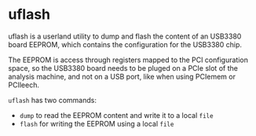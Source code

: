 # uflash

uflash is a userland utility to dump and flash the content of an USB3380 board
EEPROM, which contains the configuration for the USB3380 chip.

The EEPROM is access through registers mapped to the PCI configuration space,
so the USB3380 board needs to be pluged on a PCIe slot of the analysis machine,
and not on a USB port, like when using PCIemem or PCIleech. 

`uflash` has two commands:

- `dump` to read the EEPROM content and write it to a local `file`
- `flash` for writing the EEPROM using a local `file`
